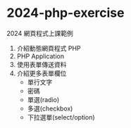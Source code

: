 # 2024-php-exercise
 2024 網頁程式上課範例

1. 介紹動態網頁程式 PHP
2. PHP Application
3. 使用表單傳送資料
4. 介紹更多表單欄位
    - 單行文字
    - 密碼
    - 單選(radio)
    - 多選(checkbox)
    - 下拉選單(select/option)
    